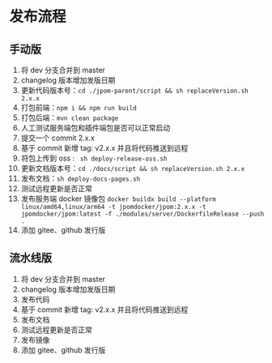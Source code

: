 # 发布流程

## 手动版

1. 将 dev 分支合并到 master
2. changelog 版本增加发版日期
3. 更新代码版本号：`cd ./jpom-parent/script && sh replaceVersion.sh 2.x.x`
4. 打包前端：`npm i && npm run build`
5. 打包后端：`mvn clean package`
6. 人工测试服务端包和插件端包是否可以正常启动
7. 提交一个 commit 2.x.x
8. 基于 commit 新增 tag: v2.x.x 并且将代码推送到远程
9. 将包上传到 oss : ` sh deploy-release-oss.sh`
10. 更新文档版本号：`cd ./docs/script && sh replaceVersion.sh 2.x.x`
11. 发布文档：`sh deploy-docs-pages.sh`
12. 测试远程更新是否正常
13. 发布服务端 docker 镜像包 `docker buildx build --platform linux/amd64,linux/arm64 -t jpomdocker/jpom:2.x.x -t jpomdocker/jpom:latest -f ./modules/server/DockerfileRelease --push .`
14. 添加 gitee、github 发行版

## 流水线版

1. 将 dev 分支合并到 master
2. changelog 版本增加发版日期
3. 发布代码
4. 基于 commit 新增 tag: v2.x.x 并且将代码推送到远程
5. 发布文档
6. 测试远程更新是否正常
7. 发布镜像
8. 添加 gitee、github 发行版
